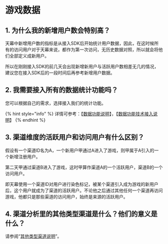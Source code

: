 # 游戏数据

## 1. 为什么我的新增用户数会特别高？

天幕中新增用户数的指标是从接入SDK后开始统计用户数据，因此，在这时候所有的访问用户对于天幕来说，都作为第一次访问，无历史数据对照，所以就会将他们全部定义成新用户。

所以在刚刚接入SDK的前几天会出现新增新用户与活跃用户数相差无几的情况，建议您在接入SDK后的一段时间后再参考新增用户数据。

## 2. 我需要接入所有的数据统计功能吗？

您可以根据自己的需求，选择接入我们的统计功能。

{% hint style="info" %}
详情可参考：【[数据功能说明](https://doc.skysriver.com/game-data/main-features)】，【[数据功能技术接入说明](https://doc.skysriver.com/game-data/dev-guide)】
{% endhint %}

## 3. 渠道维度的活跃用户和访问用户有什么区别？

假设有一个渠道ID名为A，一个新用户甲通过A进入了游戏，则甲属于A引入的一个新增注册用户。

第二天甲通过渠道B进入了游戏，这时甲算作渠道A的一个活跃用户，渠道B的一个访问用户。

即天幕使用一个渠道ID对用户进行染色标记，被某个渠道引入成为游戏的新用户后，这个用户就成为了渠道的活跃用户。不论他之后通过其他任何一个渠道再访问游戏，他都只是那些渠道的访问用户，始终是来源的活跃用户。

## 4. 渠道分析里的其他类型渠道是什么？他们的意义是什么？

请参阅“[其他类型渠道说明](about-ad-master.md#4-hou-tai-zhong-qi-ta-zhe-ge-lei-xing-de-qu-dao-shi-shen-me)”。

